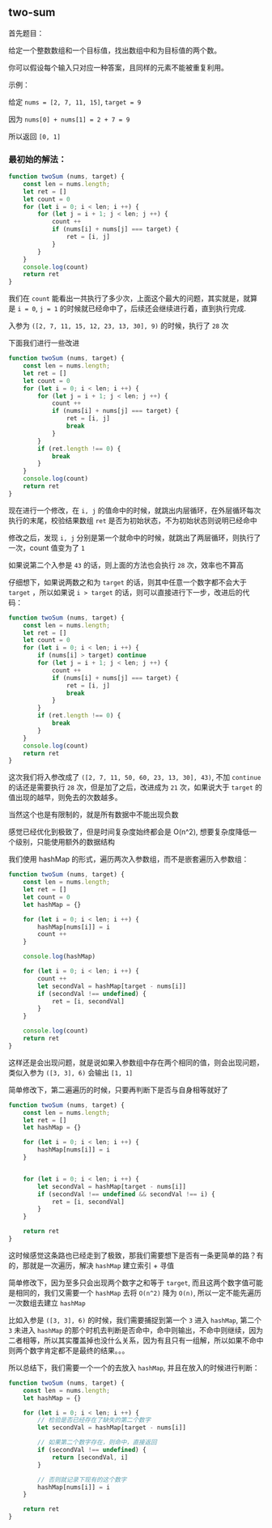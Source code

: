 ## two-sum

首先题目：

给定一个整数数组和一个目标值，找出数组中和为目标值的两个数。

你可以假设每个输入只对应一种答案，且同样的元素不能被重复利用。

示例：

给定 `nums = [2, 7, 11, 15]`, `target = 9`

因为 `nums[0] + nums[1] = 2 + 7 = 9`

所以返回 `[0, 1]`

### 最初始的解法：

```js
function twoSum (nums, target) {
    const len = nums.length;
    let ret = []
    let count = 0
    for (let i = 0; i < len; i ++) {
        for (let j = i + 1; j < len; j ++) {
            count ++
            if (nums[i] + nums[j] === target) {
                ret = [i, j]
            }
        }
    }
    console.log(count)
    return ret
}
```

我们在 `count` 能看出一共执行了多少次，上面这个最大的问题，其实就是，就算是 `i = 0`, `j = 1` 的时候就已经命中了，后续还会继续进行着，直到执行完成.

入参为 `([2, 7, 11, 15, 12, 23, 13, 30], 9)` 的时候，执行了 `28` 次

下面我们进行一些改进

```js
function twoSum (nums, target) {
    const len = nums.length;
    let ret = []
    let count = 0
    for (let i = 0; i < len; i ++) {
        for (let j = i + 1; j < len; j ++) {
            count ++
            if (nums[i] + nums[j] === target) {
                ret = [i, j]
                break
            }
        }
        if (ret.length !== 0) {
            break
        }
    }
    console.log(count)
    return ret
}
```

现在进行一个修改，在 `i, j` 的值命中的时候，就跳出内层循环，在外层循环每次执行的末尾，校验结果数组 `ret` 是否为初始状态，不为初始状态则说明已经命中

修改之后，发现 `i, j` 分别是第一个就命中的时候，就跳出了两层循环，则执行了一次，count 值变为了 `1`

如果说第二个入参是 `43` 的话，则上面的方法也会执行 `28` 次，效率也不算高

仔细想下，如果说两数之和为 `target` 的话，则其中任意一个数字都不会大于 `target` ，所以如果说 `i > target` 的话，则可以直接进行下一步，改进后的代码：

```js
function twoSum (nums, target) {
    const len = nums.length;
    let ret = []
    let count = 0
    for (let i = 0; i < len; i ++) {
        if (nums[i] > target) continue
        for (let j = i + 1; j < len; j ++) {
            count ++
            if (nums[i] + nums[j] === target) {
                ret = [i, j]
                break
            }
        }
        if (ret.length !== 0) {
            break
        }
    }
    console.log(count)
    return ret
}
```

这次我们将入参改成了 `([2, 7, 11, 50, 60, 23, 13, 30], 43)`, 不加 `continue` 的话还是需要执行 `28` 次，但是加了之后，改进成为 `21` 次，如果说大于 `target` 的值出现的越早，则免去的次数越多。

当然这个也是有限制的，就是所有数据中不能出现负数

感觉已经优化到极致了，但是时间复杂度始终都会是 O(n^2), 想要复杂度降低一个级别，只能使用额外的数据结构

我们使用 hashMap 的形式，遍历两次入参数组，而不是嵌套遍历入参数组：

```js
function twoSum (nums, target) {
    const len = nums.length;
    let ret = []
    let count = 0
    let hashMap = {}

    for (let i = 0; i < len; i ++) {
        hashMap[nums[i]] = i
        count ++
    }

    console.log(hashMap)

    for (let i = 0; i < len; i ++) {
        count ++
        let secondVal = hashMap[target - nums[i]]
        if (secondVal !== undefined) {
            ret = [i, secondVal]
        }
    }

    console.log(count)
    return ret
}
```

这样还是会出现问题，就是说如果入参数组中存在两个相同的值，则会出现问题，类似入参为 `([3, 3], 6)` 会输出 `[1, 1]`

简单修改下，第二遍遍历的时候，只要再判断下是否与自身相等就好了

```js
function twoSum (nums, target) {
    const len = nums.length;
    let ret = []
    let hashMap = {}

    for (let i = 0; i < len; i ++) {
        hashMap[nums[i]] = i
    }


    for (let i = 0; i < len; i ++) {
        let secondVal = hashMap[target - nums[i]]
        if (secondVal !== undefined && secondVal !== i) {
            ret = [i, secondVal]
        }
    }

    return ret
}
```

这时候感觉这条路也已经走到了极致，那我们需要想下是否有一条更简单的路？有的，那就是一次遍历，解决 `hashMap` 建立索引 + 寻值

简单修改下，因为至多只会出现两个数字之和等于 `target`, 而且这两个数字值可能是相同的，我们又需要一个 `hashMap` 去将 `O(n^2)` 降为 `O(n)`, 所以一定不能先遍历一次数组去建立 `hashMap`

比如入参是 `([3, 3], 6)` 的时候，我们需要捕捉到第一个 `3` 进入 `hashMap`, 第二个 `3` 未进入 `hashMap` 的那个时机去判断是否命中，命中则输出，不命中则继续，因为二者相等，所以其实覆盖掉也没什么关系，因为有且只有一组解，所以如果不命中则两个数字肯定都不是最终的结果。。。

所以总结下，我们需要一个一个的去放入 `hashMap`, 并且在放入的时候进行判断：

```js
function twoSum (nums, target) {
    const len = nums.length;
    let hashMap = {}

    for (let i = 0; i < len; i ++) {
        // 检验是否已经存在了缺失的第二个数字
        let secondVal = hashMap[target - nums[i]]

        // 如果第二个数字存在，则命中，直接返回
        if (secondVal !== undefined) {
            return [secondVal, i]
        }

        // 否则就记录下现有的这个数字
        hashMap[nums[i]] = i
    }

    return ret
}
```
